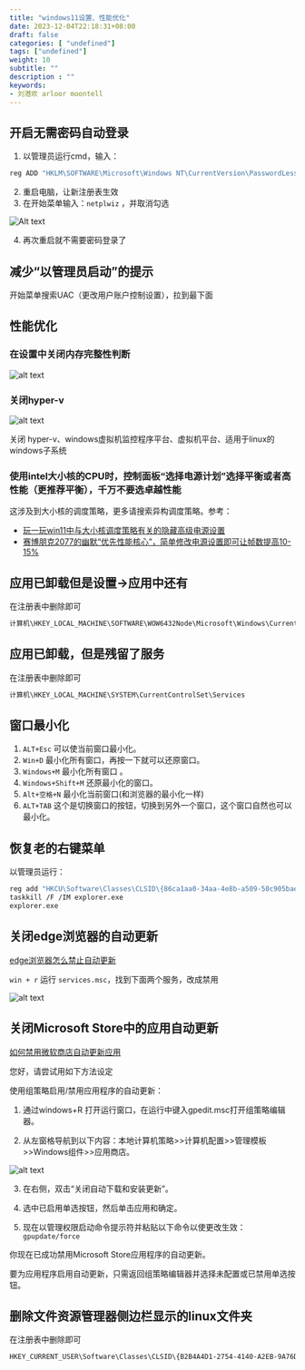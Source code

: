 ```yaml
---
title: "windows11设置、性能优化"
date: 2023-12-04T22:18:31+08:00
draft: false
categories: [ "undefined"]
tags: ["undefined"]
weight: 10
subtitle: ""
description : ""
keywords:
- 刘港欢 arloor moontell
---
```


## 开启无需密码自动登录

1. 以管理员运行cmd，输入：

```bash
reg ADD "HKLM\SOFTWARE\Microsoft\Windows NT\CurrentVersion\PasswordLess\Device" /v DevicePasswordLessBuildVersion /t REG_DWORD /d 0 /f
```

2. 重启电脑，让新注册表生效
3. 在开始菜单输入：`netplwiz` ，并取消勾选

![Alt text](/img/cancel-password-login-for-windows11.png)

4. 再次重启就不需要密码登录了


## 减少“以管理员启动”的提示

开始菜单搜索UAC（更改用户账户控制设置），拉到最下面

## 性能优化

### 在设置中关闭内存完整性判断

![alt text](/img/window11-mem-wanzhengxing-protection.png)

### 关闭hyper-v

![alt text](/img/window11-software-and-gongneng.png)

关闭 hyper-v、windows虚拟机监控程序平台、虚拟机平台、适用于linux的windows子系统

### 使用intel大小核的CPU时，控制面板“选择电源计划”选择平衡或者高性能（更推荐平衡），千万不要选卓越性能

这涉及到大小核的调度策略，更多请搜索异构调度策略。参考：

- [玩一玩win11中与大小核调度策略有关的隐藏高级电源设置](https://nga.178.com/read.php?tid=35222326)
- [赛博朋克2077的幽默“优先性能核心”，简单修改电源设置即可让帧数提高10-15%](https://nga.178.com/read.php?tid=39471892)

## 应用已卸载但是设置->应用中还有

在注册表中删除即可

```go
计算机\HKEY_LOCAL_MACHINE\SOFTWARE\WOW6432Node\Microsoft\Windows\CurrentVersion\Uninstall
```

## 应用已卸载，但是残留了服务

在注册表中删除即可

```bash
计算机\HKEY_LOCAL_MACHINE\SYSTEM\CurrentControlSet\Services
```

## 窗口最小化

1. `ALT+Esc` 可以使当前窗口最小化。
2. `Win+D` 最小化所有窗口，再按一下就可以还原窗口。
3. `Windows+M` 最小化所有窗口 。
4. `Windows+Shift+M` 还原最小化的窗口。
5. `Alt+空格+N` 最小化当前窗口(和浏览器的最小化一样)
6. `ALT+TAB` 这个是切换窗口的按钮，切换到另外一个窗口，这个窗口自然也可以最小化。

## 恢复老的右键菜单

以管理员运行：

```bash
reg add "HKCU\Software\Classes\CLSID\{86ca1aa0-34aa-4e8b-a509-50c905bae2a2}\InprocServer32" /f
taskkill /F /IM explorer.exe
explorer.exe
```

## 关闭edge浏览器的自动更新

[edge浏览器怎么禁止自动更新](https://answers.microsoft.com/zh-hans/microsoftedge/forum/all/edge%E6%B5%8F%E8%A7%88%E5%99%A8%E6%80%8E%E4%B9%88/5644695a-bf34-461e-b3ac-34b663dad965)

`win + r` 运行 `services.msc`，找到下面两个服务，改成禁用

![alt text](/img/services-disable-edge-update.png)

## 关闭Microsoft Store中的应用自动更新

[如何禁用微软商店自动更新应用](https://answers.microsoft.com/zh-hans/windows/forum/all/%E5%A6%82%E4%BD%95%E7%A6%81%E7%94%A8%E5%BE%AE/1fc27709-3665-47f0-bfca-5b0212e22372)

您好，请尝试用如下方法设定

使用组策略启用/禁用应用程序的自动更新：

1. 通过windows+R 打开运行窗口，在运行中键入gpedit.msc打开组策略编辑器。

2. 从左窗格导航到以下内容：本地计算机策略>>计算机配置>>管理模板>>Windows组件>>应用商店。

![alt text](/img/services-disable-microsoft-store-update.png)

3. 在右侧，双击“关闭自动下载和安装更新”。

4. 选中已启用单选按钮，然后单击应用和确定。

5. 现在以管理权限启动命令提示符并粘贴以下命令以使更改生效：`gpupdate/force`

你现在已成功禁用Microsoft Store应用程序的自动更新。

要为应用程序启用自动更新，只需返回组策略编辑器并选择未配置或已禁用单选按钮。

## 删除文件资源管理器侧边栏显示的linux文件夹

在注册表中删除即可

```bash
HKEY_CURRENT_USER\Software\Classes\CLSID\{B2B4A4D1-2754-4140-A2EB-9A76D9D7CDC6}
```